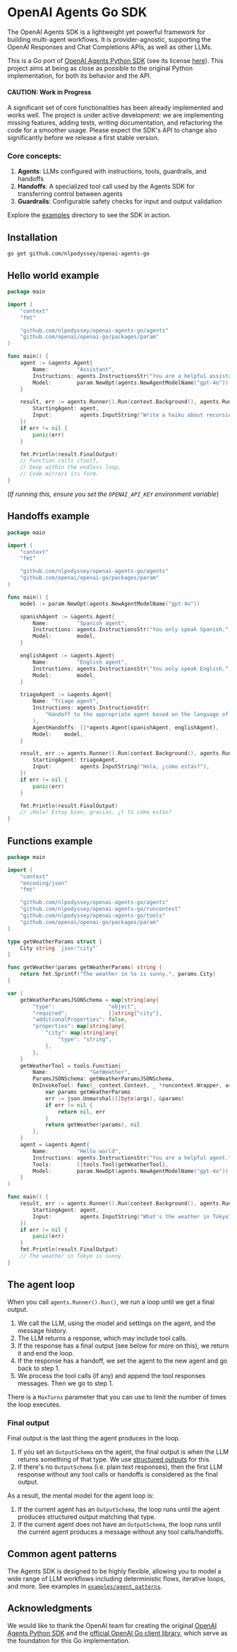 # OpenAI Agents Go SDK

The OpenAI Agents SDK is a lightweight yet powerful framework for building
multi-agent workflows. It is provider-agnostic, supporting the OpenAI Responses
and Chat Completions APIs, as well as other LLMs.

This is a Go port of [OpenAI Agents Python SDK](https://openai.github.io/openai-agents-python/)
(see its license [here](https://github.com/openai/openai-agents-python/tree/main?tab=MIT-1-ov-file#readme)).
This project aims at being as close as possible to the original Python
implementation, for both its behavior and the API. 

#### CAUTION: Work in Progress

A significant set of core functionalities has been already implemented and
works well. The project is under active development: we are implementing
missing features, adding tests, writing documentation, and refactoring the
code for a smoother usage. Please expect the SDK's API to change also
significantly before we release a first stable version.

### Core concepts:

1. **Agents**: LLMs configured with instructions, tools, guardrails, and handoffs
2. **Handoffs**: A specialized tool call used by the Agents SDK for transferring control between agents
3. **Guardrails**: Configurable safety checks for input and output validation

Explore the [examples](examples) directory to see the SDK in action.

## Installation

```
go get github.com/nlpodyssey/openai-agents-go
```

## Hello world example

```go
package main

import (
	"context"
	"fmt"

	"github.com/nlpodyssey/openai-agents-go/agents"
	"github.com/openai/openai-go/packages/param"
)

func main() {
	agent := &agents.Agent{
		Name:         "Assistant",
		Instructions: agents.InstructionsStr("You are a helpful assistant"),
		Model:        param.NewOpt(agents.NewAgentModelName("gpt-4o")),
	}

	result, err := agents.Runner().Run(context.Background(), agents.RunParams{
		StartingAgent: agent,
		Input:         agents.InputString("Write a haiku about recursion in programming."),
	})
	if err != nil {
		panic(err)
	}

	fmt.Println(result.FinalOutput)
	// Function calls itself,
	// Deep within the endless loop,
	// Code mirrors its form.
}
```

(_If running this, ensure you set the `OPENAI_API_KEY` environment variable_)

## Handoffs example

```go
package main

import (
	"context"
	"fmt"

	"github.com/nlpodyssey/openai-agents-go/agents"
	"github.com/openai/openai-go/packages/param"
)

func main() {
	model := param.NewOpt(agents.NewAgentModelName("gpt-4o"))

	spanishAgent := &agents.Agent{
		Name:         "Spanish agent",
		Instructions: agents.InstructionsStr("You only speak Spanish."),
		Model:        model,
	}

	englishAgent := &agents.Agent{
		Name:         "English agent",
		Instructions: agents.InstructionsStr("You only speak English."),
		Model:        model,
	}

	triageAgent := &agents.Agent{
		Name: "Triage agent",
		Instructions: agents.InstructionsStr(
			"Handoff to the appropriate agent based on the language of the request.",
		),
		AgentHandoffs: []*agents.Agent{spanishAgent, englishAgent},
		Model:    model,
	}

	result, err := agents.Runner().Run(context.Background(), agents.RunParams{
		StartingAgent: triageAgent,
		Input:         agents.InputString("Hola, ¿cómo estás?"),
	})
	if err != nil {
		panic(err)
	}

	fmt.Println(result.FinalOutput)
	// ¡Hola! Estoy bien, gracias. ¿Y tú cómo estás?
}
```

## Functions example

```go
package main

import (
	"context"
	"encoding/json"
	"fmt"

	"github.com/nlpodyssey/openai-agents-go/agents"
	"github.com/nlpodyssey/openai-agents-go/runcontext"
	"github.com/nlpodyssey/openai-agents-go/tools"
	"github.com/openai/openai-go/packages/param"
)

type getWeatherParams struct {
	City string `json:"city"`
}

func getWeather(params getWeatherParams) string {
	return fmt.Sprintf("The weather in %s is sunny.", params.City)
}

var (
	getWeatherParamsJSONSchema = map[string]any{
		"type":                 "object",
		"required":             []string{"city"},
		"additionalProperties": false,
		"properties": map[string]any{
			"city": map[string]any{
				"type": "string",
			},
		},
	}
	getWeatherTool = tools.Function{
		Name:             "GetWeather",
		ParamsJSONSchema: getWeatherParamsJSONSchema,
		OnInvokeTool: func(_ context.Context, _ *runcontext.Wrapper, args string) (any, error) {
			var params getWeatherParams
			err := json.Unmarshal([]byte(args), &params)
			if err != nil {
				return nil, err
			}
			return getWeather(params), nil
		},
	}
	agent = &agents.Agent{
		Name:         "Hello world",
		Instructions: agents.InstructionsStr("You are a helpful agent."),
		Tools:        []tools.Tool{getWeatherTool},
		Model:        param.NewOpt(agents.NewAgentModelName("gpt-4o")),
	}
)

func main() {
	result, err := agents.Runner().Run(context.Background(), agents.RunParams{
		StartingAgent: agent,
		Input:         agents.InputString("What's the weather in Tokyo?"),
	})
	if err != nil {
		panic(err)
	}
	fmt.Println(result.FinalOutput)
	// The weather in Tokyo is sunny.
}
```

## The agent loop

When you call `agents.Runner().Run()`, we run a loop until we get a final output.

1. We call the LLM, using the model and settings on the agent, and the message history.
2. The LLM returns a response, which may include tool calls.
3. If the response has a final output (see below for more on this), we return it and end the loop.
4. If the response has a handoff, we set the agent to the new agent and go back to step 1.
5. We process the tool calls (if any) and append the tool responses messages. Then we go to step 1.

There is a `MaxTurns` parameter that you can use to limit the number of times the loop executes.

### Final output

Final output is the last thing the agent produces in the loop.

1.  If you set an `OutputSchema` on the agent, the final output is when the  LLM returns something of that type. We use [structured outputs](https://platform.openai.com/docs/guides/structured-outputs) for this.
2.  If there's no `OutputSchema` (i.e. plain text responses), then the first LLM response without any tool calls or handoffs is considered as the final output.

As a result, the mental model for the agent loop is:

1. If the current agent has an `OutputSchema`, the loop runs until the agent produces structured output matching that type.
2. If the current agent does not have an `OutputSchema`, the loop runs until the current agent produces a message without any tool calls/handoffs.

## Common agent patterns

The Agents SDK is designed to be highly flexible, allowing you to model a wide
range of LLM workflows including deterministic flows, iterative loops, and more.
See examples in [`examples/agent_patterns`](examples/agent_patterns).

## Acknowledgments

We would like to thank the OpenAI team for creating the original [OpenAI Agents Python SDK](https://openai.github.io/openai-agents-python/) and the [official OpenAI Go client library](https://github.com/openai/openai-go), which serve as the foundation for this Go implementation.
